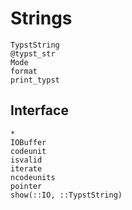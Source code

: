 
# Strings

```@docs
TypstString
@typst_str
Mode
format
print_typst
```

## Interface

```@docs
*
IOBuffer
codeunit
isvalid
iterate
ncodeunits
pointer
show(::IO, ::TypstString)
```
